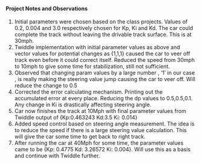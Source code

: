 #### Project Notes and Observations

1. Initial parameters were chosen based on the class projects. Values of 0.2, 0.004 and 3.0 respectively chosen for Kp, Ki and Kd. The car could complete the track without leaving the drivable track surface. This is at 30mph. 
2. Twiddle implementation with initial parameter values as above and vector values for potential changes as {1,1,1} caused the car to veer off track even before it could correct itself. Reduced the speed from 30mph to 10mph to give some time for stabilization, still not sufficient.
3.  Observed that changing param values by a large number , ‘1’ in our case , is really making the steering value jump causing the car to veer off. Will reduce the change to 0.5
4. Corrected the error calculating mechanism. Printing out the accumulated error at every place. Reducing the dp values to 0.5,0.5,0.1. Any change in Ki is drastically affecting steering angle.
5. Car now finishes the track at 10Mph with final parameter values from Twiddle output of {Kp:0.463243	Kd:3.5	Ki: 0.014}
6. Added speed control based on steering angle measurement. The idea is to reduce the speed if there is a large steering value calculation. This will give the car some time to get back to right track.
7. After running the car at 40Mph for some time, the parameter values came to be {Kp: 	0.4775	Kd: 	3.26572	Ki: 	0.004}. Will use this as a basis and continue with Twiddle further.